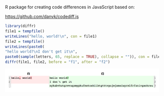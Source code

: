 R package for creating code differences in JavaScript based on:

https://github.com/danvk/codediff.js

``` r
library(diffr)
file1 = tempfile()
writeLines("hello, world!\n", con = file1)
file2 = tempfile()
writeLines(paste0(
"hello world?\nI don't get it\n",
paste0(sample(letters, 65, replace = TRUE), collapse = "")), con = file2)
diffr(file1, file2, before = "f1", after = "f2")
```

![](img/diffr-example.png)
